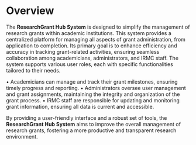 # Overview

The **ResearchGrant Hub System** is designed to simplify the management of research grants within academic institutions. This system provides a centralized platform for managing all aspects of grant administration, from application to completion. Its primary goal is to enhance efficiency and accuracy in tracking grant-related activities, ensuring seamless collaboration among academicians, administrators, and IRMC staff. The system supports various user roles, each with specific functionalities tailored to their needs. 

• Academicians can manage and track their grant milestones, ensuring timely progress and reporting. 
• Administrators oversee user management and grant assignments, maintaining the integrity and organization of the grant process. 
• IRMC staff are responsible for updating and monitoring grant information, ensuring all data is current and accessible. 

By providing a user-friendly interface and a robust set of tools, the **ResearchGrant Hub System** aims to improve the overall management of research grants, fostering a more productive and transparent research environment. 

